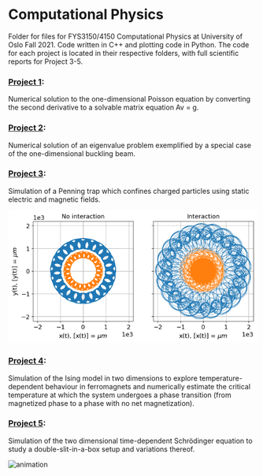 # Computational Physics

Folder for files for FYS3150/4150 Computational Physics at University of Oslo Fall 2021. Code written in C++ and plotting code in Python. 
The code for each project is located in their respective folders, with full scientific reports for Project 3-5.

### [Project 1](project1/):

Numerical solution to the one-dimensional Poisson equation by converting the second derivative to a solvable matrix equation Av = g.

### [Project 2](project2/):
Numerical solution of an eigenvalue problem exemplified by a special case of the one-dimensional buckling beam.

### [Project 3](project3/):
Simulation of a Penning trap which confines charged particles using static electric and magnetic fields. 

![Penning trap simulation in spacial plane](https://github.com/cecilmkl/comp_phys/blob/main/project3/figures/xy_1000.png)

### [Project 4](project4/):
Simulation of the Ising model in two dimensions to explore temperature-dependent behaviour in ferromagnets and numerically estimate the critical temperature at which the system undergoes a phase transition (from magnetized phase to a phase with no net magnetization).

### [Project 5](project5/): 
Simulation of the two dimensional time-dependent Schrödinger equation to study a double-slit-in-a-box setup and variations thereof. 

![animation](https://user-images.githubusercontent.com/31341364/144926070-2ea39b86-607f-4a8e-aec4-f8027d95b0af.gif)

